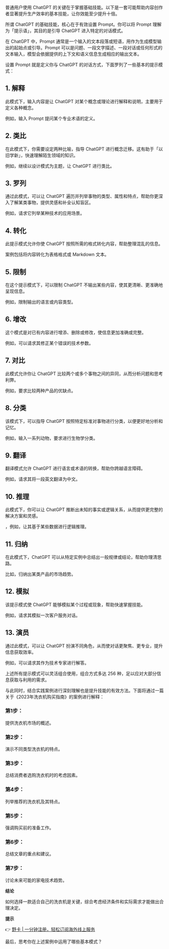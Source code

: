 普通用户使用 ChatGPT 的关键在于掌握基础技能。以下是一套可能帮助内容创作者显著提升生产效率的基本技能，让你效能至少提升十倍。

所谓 ChatGPT 的基础技能，核心在于有效设置 Prompt。你可以将 Prompt 理解为「提示语」，其目的是引导 ChatGPT 进入特定的对话模式。

在 ChatGPT 中，Prompt 通常是一个输入的文本段落或短语，用作为生成模型输出的起始点或引导。Prompt 可以是问题、一段文字描述、一段对话或任何形式的文本输入，模型会依据提供的上下文和语义信息生成相应的输出文本。

设置 Prompt 就是定义你与 ChatGPT 的对话方式，下面罗列了一些基本的提示模式：

## 1. 解释

此模式下，输入内容是让 ChatGPT 对某个概念或理论进行解释和说明，主要用于定义各种概念。

例如，输入 Prompt 提问某个专业术语的定义。

## 2. 类比

在此模式下，你需要设定两种比喻，指导 ChatGPT 进行概念迁移。这有助于「以旧学新」，快速理解陌生领域的知识。

例如，继续以设计模式为主题，让 ChatGPT 进行类比。

## 3. 罗列

通过此模式，可以让 ChatGPT 遍历并列举事物的类型、属性和特点，帮助你更深入了解某类事物，提供灵感和补全认知盲区。

例如，请求它列举某种技术的应用场景。

## 4. 转化

此提示模式允许你使 ChatGPT 按照所需的格式转化内容，帮助整理混乱的信息。

案例包括将内容转化为表格格式或 Markdown 文本。

## 5. 限制

在这个提示模式下，可以限制 ChatGPT 不输出某些内容，使其更清晰、更准确地呈现信息。

例如，限制输出的语言或内容类型。

## 6. 增改

这个模式是对已有内容进行增添、删除或修改，使信息更加准确或完整。

例如，可以请求其修正某个错误的技术参数。

## 7. 对比

此模式允许你让 ChatGPT 比较两个或多个事物之间的异同，从而分析问题和思考利弊。

例如，要求比较两种产品的优缺点。

## 8. 分类

该模式下，可以指导 ChatGPT 按照特定标准对事物进行分类，以便更好地分析和记忆。

例如，输入一系列动物，要求进行生物学分类。

## 9. 翻译

翻译模式允许 ChatGPT 进行语言或术语的转换，帮助你跨越语言障碍。

例如，请求其将一段英文翻译为中文。

## 10. 推理

此模式下，你可以让 ChatGPT 推断出未知的事实或逻辑关系，从而提供更完整的解决方案和灵感。

，例如，让其基于某些数据进行逻辑推理。

## 11. 归纳

在此模式下，ChatGPT 可以从特定实例中总结出一般规律或结论，帮助你理清思路。

比如，归纳出某类产品的市场趋势。

## 12. 模拟

该提示模式使 ChatGPT 能够模拟某个过程或现象，帮助快速掌握技能。

例如，请求其模拟一次客户服务对话。

## 13. 演员

通过此模式，可以让 ChatGPT 扮演不同角色，从而使对话更聚焦、更专业，提升信息获取效率。

例如，可以请求其作为技术专家进行解答。

上述所有提示模式可以灵活组合使用，组合方式多达 256 种，足以应对大部分信息获取与利用的需求。

与此同时，结合实践案例进行深刻理解也是提升技能的有效方法。下面将通过一篇关于《2023年洗衣机购买指南》的案例进行解释：

### 第1步：

提供洗衣机市场的概述。

### 第2步：

演示不同类型洗衣机的特点。

### 第3步：

总结消费者选购洗衣机时的考虑因素。

### 第4步：

列举推荐的洗衣机及其特点。

### 第5步：

强调购买前的准备工作。

### 第6步：

总结文章的重点和建议。

### 第7步：

讨论未来可能的家电技术趋势。

**结论**

如何选择一款适合自己的洗衣机是关键，综合考虑经济条件和实际需求才能做出合理决定。

**提示**

👉 [野卡 | 一分钟注册，轻松订阅海外线上服务](https://bit.ly/bewildcard)

最后，思考你在上述案例中运用了哪些基本模式？